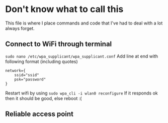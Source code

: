 # Don't know what to call this
This file is where I place commands and code that I've had to deal with a lot always forget.

## Connect to WiFi through terminal
`sudo nano /etc/wpa_supplicant/wpa_supplicant.conf`
Add line at end with following format (including quotes)
```
network={
    ssid="ssid"
    psk="password"
}
```
Restart wifi by using `sudo wpa_cli -i wlan0 reconfigure`
If it responds ok then it should be good, else reboot :(

## Reliable access point
